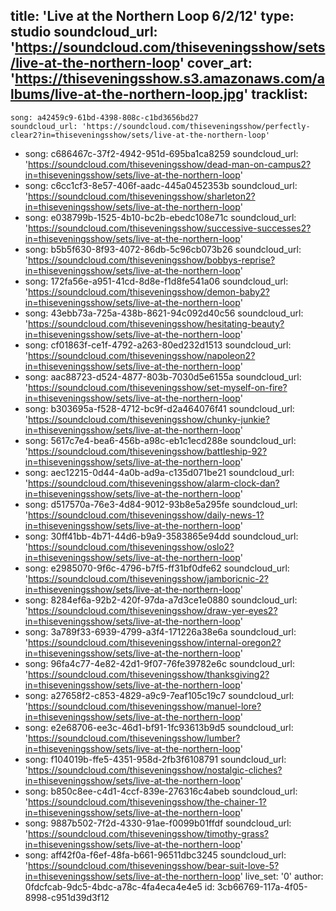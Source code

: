 title: 'Live at the Northern Loop 6/2/12'
type: studio
soundcloud_url: 'https://soundcloud.com/thiseveningsshow/sets/live-at-the-northern-loop'
cover_art: 'https://thiseveningsshow.s3.amazonaws.com/albums/live-at-the-northern-loop.jpg'
tracklist:
  -
    song: a42459c9-61bd-4398-808c-c1bd3656bd27
    soundcloud_url: 'https://soundcloud.com/thiseveningsshow/perfectly-clear2?in=thiseveningsshow/sets/live-at-the-northern-loop'
  -
    song: c686467c-37f2-4942-951d-695ba1ca8259
    soundcloud_url: 'https://soundcloud.com/thiseveningsshow/dead-man-on-campus2?in=thiseveningsshow/sets/live-at-the-northern-loop'
  -
    song: c6cc1cf3-8e57-406f-aadc-445a0452353b
    soundcloud_url: 'https://soundcloud.com/thiseveningsshow/sharleton2?in=thiseveningsshow/sets/live-at-the-northern-loop'
  -
    song: e038799b-1525-4b10-bc2b-ebedc108e71c
    soundcloud_url: 'https://soundcloud.com/thiseveningsshow/successive-successes2?in=thiseveningsshow/sets/live-at-the-northern-loop'
  -
    song: b5b5f630-8f93-4072-86db-5c96cb073b26
    soundcloud_url: 'https://soundcloud.com/thiseveningsshow/bobbys-reprise?in=thiseveningsshow/sets/live-at-the-northern-loop'
  -
    song: 172fa56e-a951-41cd-8d8e-f1d8fe541a06
    soundcloud_url: 'https://soundcloud.com/thiseveningsshow/demon-baby2?in=thiseveningsshow/sets/live-at-the-northern-loop'
  -
    song: 43ebb73a-725a-438b-8621-94c092d40c56
    soundcloud_url: 'https://soundcloud.com/thiseveningsshow/hesitating-beauty?in=thiseveningsshow/sets/live-at-the-northern-loop'
  -
    song: cf01863f-ce1f-4792-a263-80ed232d1513
    soundcloud_url: 'https://soundcloud.com/thiseveningsshow/napoleon2?in=thiseveningsshow/sets/live-at-the-northern-loop'
  -
    song: aac88723-d524-4877-803b-7030d5e6155a
    soundcloud_url: 'https://soundcloud.com/thiseveningsshow/set-myself-on-fire?in=thiseveningsshow/sets/live-at-the-northern-loop'
  -
    song: b303695a-f528-4712-bc9f-d2a464076f41
    soundcloud_url: 'https://soundcloud.com/thiseveningsshow/chunky-junkie?in=thiseveningsshow/sets/live-at-the-northern-loop'
  -
    song: 5617c7e4-bea6-456b-a98c-eb1c1ecd288e
    soundcloud_url: 'https://soundcloud.com/thiseveningsshow/battleship-92?in=thiseveningsshow/sets/live-at-the-northern-loop'
  -
    song: aec12215-0d44-4a0b-ad9a-c135d071be21
    soundcloud_url: 'https://soundcloud.com/thiseveningsshow/alarm-clock-dan?in=thiseveningsshow/sets/live-at-the-northern-loop'
  -
    song: d517570a-76e3-4d84-9012-93b8e5a295fe
    soundcloud_url: 'https://soundcloud.com/thiseveningsshow/daily-news-1?in=thiseveningsshow/sets/live-at-the-northern-loop'
  -
    song: 30ff41bb-4b71-44d6-b9a9-3583865e94dd
    soundcloud_url: 'https://soundcloud.com/thiseveningsshow/oslo2?in=thiseveningsshow/sets/live-at-the-northern-loop'
  -
    song: e2985070-9f6c-4796-b7f5-ff31bf0dfe62
    soundcloud_url: 'https://soundcloud.com/thiseveningsshow/jamboricnic-2?in=thiseveningsshow/sets/live-at-the-northern-loop'
  -
    song: 8284ef6a-92b2-420f-97da-a7d3ce1e0880
    soundcloud_url: 'https://soundcloud.com/thiseveningsshow/draw-yer-eyes2?in=thiseveningsshow/sets/live-at-the-northern-loop'
  -
    song: 3a789f33-6939-4799-a3f4-171226a38e6a
    soundcloud_url: 'https://soundcloud.com/thiseveningsshow/internal-oregon2?in=thiseveningsshow/sets/live-at-the-northern-loop'
  -
    song: 96fa4c77-4e82-42d1-9f07-76fe39782e6c
    soundcloud_url: 'https://soundcloud.com/thiseveningsshow/thanksgiving2?in=thiseveningsshow/sets/live-at-the-northern-loop'
  -
    song: a27658f2-c853-4829-a9c9-7eaf105c19c7
    soundcloud_url: 'https://soundcloud.com/thiseveningsshow/manuel-lore?in=thiseveningsshow/sets/live-at-the-northern-loop'
  -
    song: e2e68706-ee3c-46d1-bf91-1fc93613b9d5
    soundcloud_url: 'https://soundcloud.com/thiseveningsshow/lumber?in=thiseveningsshow/sets/live-at-the-northern-loop'
  -
    song: f104019b-ffe5-4351-958d-2fb3f6108791
    soundcloud_url: 'https://soundcloud.com/thiseveningsshow/nostalgic-cliches?in=thiseveningsshow/sets/live-at-the-northern-loop'
  -
    song: b850c8ee-c4d1-4ccf-839e-276316c4abeb
    soundcloud_url: 'https://soundcloud.com/thiseveningsshow/the-chainer-1?in=thiseveningsshow/sets/live-at-the-northern-loop'
  -
    song: 9887b502-7f2d-4330-91ae-f0099b01ffdf
    soundcloud_url: 'https://soundcloud.com/thiseveningsshow/timothy-grass?in=thiseveningsshow/sets/live-at-the-northern-loop'
  -
    song: aff42f0a-f6ef-48fa-b661-96511dbc3245
    soundcloud_url: 'https://soundcloud.com/thiseveningsshow/bear-suit-love-5?in=thiseveningsshow/sets/live-at-the-northern-loop'
live_set: '0'
author: 0fdcfcab-9dc5-4bdc-a78c-4fa4eca4e4e5
id: 3cb66769-117a-4f05-8998-c951d39d3f12

